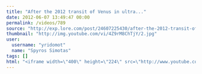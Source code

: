 ```yaml
---
title: "After the 2012 transit of Venus in ultra..."
date: 2012-06-07 13:49:47 00:00
permalink: /videos/789
source: "http://exp.lore.com/post/24607225430/after-the-2012-transit-of-venus-in-ultra-high"
thumbnail: "http://img.youtube.com/vi/4Z9rM8ChTjY/2.jpg"
user:
  username: "yridomot"
  name: "Spyros Simotas"
tags: []
html: "<iframe width=\"400\" height=\"224\" src=\"http://www.youtube.com/embed/4Z9rM8ChTjY?wmode=transparent&autohide=1&egm=0&hd=1&iv_load_policy=3&modestbranding=1&rel=0&showinfo=0&showsearch=0\" frameborder=\"0\" allowfullscreen></iframe>"
---
```


